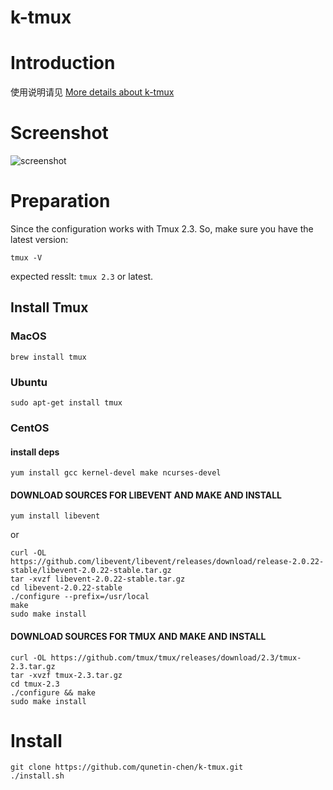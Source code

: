# k-tmux

# Introduction

使用说明请见 [More details about k-tmux](http://kchen.cc/2016/11/18/custom-multiplexer-k-tmux/)

# Screenshot

![screenshot](http://7xin49.com1.z0.glb.clouddn.com/mac_qrsync/e63751170c3cc32863ada94b1527f581.png-960.jpg)

# Preparation

Since the configuration works with Tmux 2.3. So, make sure you have the latest version:

```
tmux -V
```

expected resslt: `tmux 2.3` or latest.

## Install Tmux

### MacOS

```
brew install tmux
```

### Ubuntu

```
sudo apt-get install tmux
```

### CentOS

#### install deps

```
yum install gcc kernel-devel make ncurses-devel
```

#### DOWNLOAD SOURCES FOR LIBEVENT AND MAKE AND INSTALL

```
yum install libevent
```

or

```
curl -OL https://github.com/libevent/libevent/releases/download/release-2.0.22-stable/libevent-2.0.22-stable.tar.gz
tar -xvzf libevent-2.0.22-stable.tar.gz
cd libevent-2.0.22-stable
./configure --prefix=/usr/local
make
sudo make install
```

#### DOWNLOAD SOURCES FOR TMUX AND MAKE AND INSTALL

```
curl -OL https://github.com/tmux/tmux/releases/download/2.3/tmux-2.3.tar.gz
tar -xvzf tmux-2.3.tar.gz
cd tmux-2.3
./configure && make
sudo make install
```

# Install

```
git clone https://github.com/qunetin-chen/k-tmux.git
./install.sh
```
